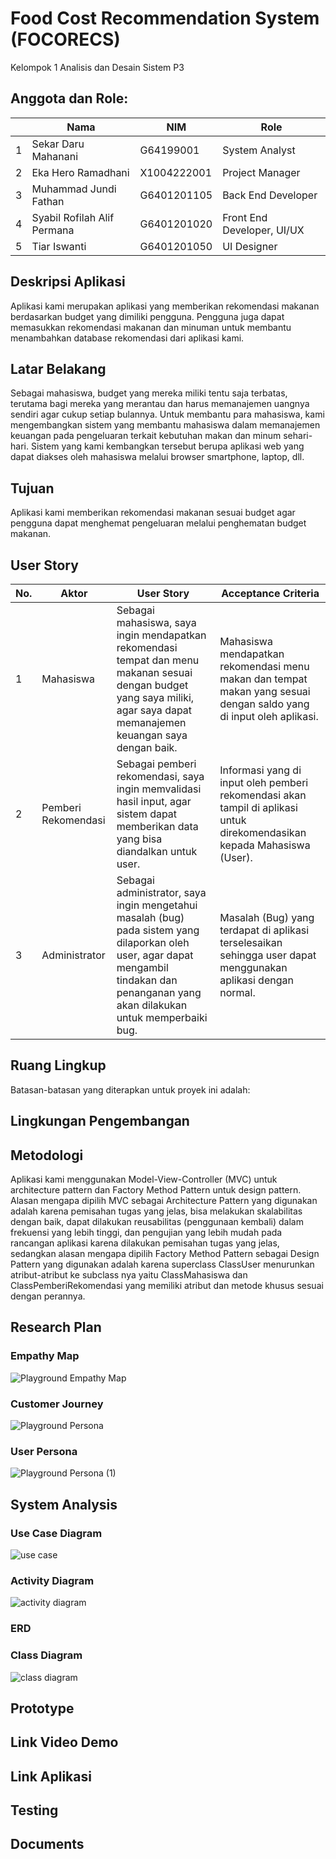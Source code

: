 # Food Cost Recommendation System (FOCORECS)

Kelompok 1 Analisis dan Desain Sistem P3

## Anggota dan Role:
|  | Nama  | NIM | Role |
| - | ------------- | ------------- | -
| 1 | Sekar Daru Mahanani  | G64199001 | System Analyst |
| 2 | Eka Hero Ramadhani  | X1004222001  | Project Manager |
| 3 | Muhammad Jundi Fathan  | G6401201105 | Back End Developer |
| 4 | Syabil Rofilah Alif Permana | G6401201020 | Front End Developer, UI/UX |
| 5 | Tiar Iswanti | G6401201050 | UI Designer |

## Deskripsi Aplikasi
Aplikasi kami merupakan aplikasi yang memberikan rekomendasi makanan berdasarkan budget yang dimiliki pengguna. Pengguna juga dapat memasukkan rekomendasi makanan dan minuman untuk membantu menambahkan database rekomendasi dari aplikasi kami.

## Latar Belakang
Sebagai mahasiswa, budget yang mereka miliki tentu saja terbatas, terutama bagi mereka yang merantau dan harus memanajemen uangnya sendiri agar cukup setiap bulannya. Untuk membantu para mahasiswa, kami mengembangkan sistem yang membantu mahasiswa dalam memanajemen keuangan pada pengeluaran terkait kebutuhan makan dan minum sehari-hari. Sistem yang kami kembangkan tersebut berupa aplikasi web yang dapat diakses oleh mahasiswa melalui browser smartphone, laptop, dll.

## Tujuan
Aplikasi kami memberikan rekomendasi makanan sesuai budget agar pengguna dapat menghemat pengeluaran melalui penghematan budget makanan.

## User Story
| No. | Aktor | User Story | Acceptance Criteria |
| - | ------------- | ------------- | -
| 1 | Mahasiswa | Sebagai mahasiswa, saya ingin mendapatkan rekomendasi tempat dan  menu makanan sesuai dengan budget yang saya miliki, agar saya dapat memanajemen keuangan saya dengan baik. | Mahasiswa mendapatkan rekomendasi menu makan dan tempat makan yang sesuai dengan saldo yang di input oleh aplikasi. |
| 2 | Pemberi Rekomendasi | Sebagai pemberi rekomendasi, saya ingin memvalidasi hasil input, agar sistem dapat memberikan data yang bisa diandalkan untuk  user. | Informasi yang di input oleh pemberi rekomendasi akan tampil di aplikasi untuk direkomendasikan kepada Mahasiswa (User). |
| 3 | Administrator | Sebagai administrator, saya ingin mengetahui  masalah (bug) pada sistem yang dilaporkan oleh user, agar dapat mengambil tindakan dan penanganan yang akan dilakukan untuk memperbaiki bug. | Masalah (Bug) yang terdapat di aplikasi terselesaikan sehingga user dapat menggunakan aplikasi dengan normal. |

## Ruang Lingkup
Batasan-batasan yang diterapkan untuk proyek ini adalah:

## Lingkungan Pengembangan

## Metodologi
Aplikasi kami menggunakan Model-View-Controller (MVC) untuk architecture pattern dan Factory Method Pattern untuk design pattern.
Alasan mengapa dipilih MVC sebagai Architecture Pattern yang digunakan adalah karena pemisahan tugas yang jelas, bisa melakukan skalabilitas dengan baik, dapat dilakukan reusabilitas (penggunaan kembali) dalam frekuensi yang lebih tinggi, dan pengujian yang lebih mudah pada rancangan aplikasi karena dilakukan pemisahan tugas yang jelas, sedangkan alasan mengapa dipilih Factory Method Pattern sebagai Design Pattern yang digunakan adalah karena superclass ClassUser menurunkan atribut-atribut ke subclass nya yaitu ClassMahasiswa dan ClassPemberiRekomendasi yang memiliki atribut dan metode khusus sesuai dengan perannya.

## Research Plan
### Empathy Map
![Playground Empathy Map](https://github.com/cakhero/adskelompok1/assets/93716487/21172025-2230-4ed2-9576-a688b429a884)
### Customer Journey
![Playground Persona](https://github.com/cakhero/adskelompok1/assets/93716487/886b201b-2111-4c3c-aeca-a69eb0b1c644)
### User Persona
![Playground Persona (1)](https://github.com/cakhero/adskelompok1/assets/93716487/97914a09-c1de-4932-8a13-060567bf2f73)

## System Analysis
### Use Case Diagram
![use case](https://github.com/cakhero/adskelompok1/assets/93716487/8a5fbf15-82b1-4b30-8d29-9a8fe3884a6f)
### Activity Diagram
![activity diagram](https://github.com/cakhero/adskelompok1/assets/93716487/e5b30b4e-009b-4bca-bbc7-ae4264bc8a44)
### ERD

### Class Diagram
![class diagram](https://github.com/cakhero/adskelompok1/assets/93716487/0c1c7559-6013-4805-89ea-37e259a83f87)

## Prototype

## Link Video Demo

## Link Aplikasi

## Testing

## Documents
